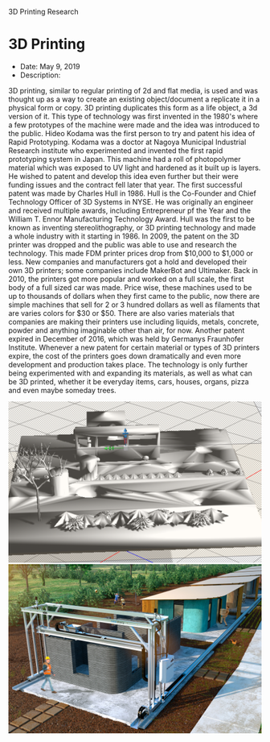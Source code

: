3D Printing Research

<h1> 3D Printing </h1>

- Date: May 9, 2019
- Description:

3D printing, similar to regular printing of 2d and flat media, is used and was thought up as a way
to create an existing object/document a replicate it in a physical form or copy. 3D printing
duplicates this form as a life object, a 3d version of it. This type of technology was first invented in the 1980's where a few prototypes of the machine were made and the idea
was introduced to the public. Hideo Kodama was the first person to try and patent his idea of Rapid
Prototyping. Kodama was a doctor at Nagoya Municipal Industrial Research institute who experimented and
invented the first rapid prototyping system in Japan. This machine had a roll of photopolymer material which was exposed to
UV light and hardened as it built up is layers. He wished to patent and develop this idea even further but their were
funding issues and the contract fell later that year.
The first successful patent was made by Charles Hull in 1986. Hull is the Co-Founder and Chief Technology Officer of 3D Systems
in NYSE. He was originally an engineer and received multiple awards, including Entrepreneur
pf the Year and the William T. Ennor Manufacturing Technology Award. Hull was the first to be known as inventing
stereolithography, or 3D printing technology and made a whole industry with it starting in 1986.
In 2009, the patent on the 3D printer was dropped and the public was able to use and research the technology. This made FDM printer prices drop from $10,000 to $1,000 or less. New companies and manufacturers got a hold and developed their own 3D printers; some companies include MakerBot and Ultimaker.
 Back in 2010, the printers got more popular and worked on a full scale, the first body of a full sized car was made. Price wise, these machines used to be up to thousands of dollars when they first came to the public, now there are simple machines that sell for 2 or 3 hundred dollars as well as filaments that are varies colors for $30 or $50. There are also varies materials that companies are making their printers use including liquids, metals, concrete, powder and anything imaginable other than air, for now.
 Another patent expired in December of 2016, which was held by Germanys Fraunhofer Institute. Whenever a new patent for certain material or types of 3D printers expire, the cost of the printers goes down dramatically and even more development and production takes place. The technology is only further being experimented with and expanding its materials, as well as what can be 3D printed, whether it be everyday items, cars, houses, organs, pizza and even maybe someday trees.

![IdeaImage](images/final1.png)
 ![Idea101](images/3dhouse.jpg)

